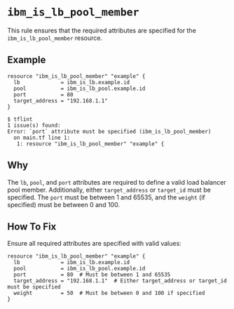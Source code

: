 # `ibm_is_lb_pool_member`

This rule ensures that the required attributes are specified for the `ibm_is_lb_pool_member` resource.

## Example

```hcl
resource "ibm_is_lb_pool_member" "example" {
  lb             = ibm_is_lb.example.id
  pool           = ibm_is_lb_pool.example.id
  port           = 80
  target_address = "192.168.1.1"
}
```

```console
$ tflint
1 issue(s) found:
Error: `port` attribute must be specified (ibm_is_lb_pool_member)
  on main.tf line 1:
   1: resource "ibm_is_lb_pool_member" "example" {
```

## Why

The `lb`, `pool`, and `port` attributes are required to define a valid load balancer pool member. Additionally, either `target_address` or `target_id` must be specified. The `port` must be between 1 and 65535, and the `weight` (if specified) must be between 0 and 100.

## How To Fix

Ensure all required attributes are specified with valid values:

```hcl
resource "ibm_is_lb_pool_member" "example" {
  lb             = ibm_is_lb.example.id
  pool           = ibm_is_lb_pool.example.id
  port           = 80  # Must be between 1 and 65535
  target_address = "192.168.1.1"  # Either target_address or target_id must be specified
  weight         = 50  # Must be between 0 and 100 if specified
}
```